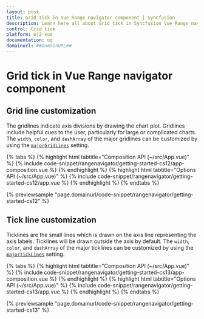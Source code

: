```yaml
---
layout: post
title: Grid tick in Vue Range navigator component | Syncfusion
description: Learn here all about Grid tick in Syncfusion Vue Range navigator component of Syncfusion Essential JS 2 and more.
control: Grid tick 
platform: ej2-vue
documentation: ug
domainurl: ##DomainURL##
---
```


# Grid tick in Vue Range navigator component

## Grid line customization

The gridlines indicate axis divisions by drawing the chart plot. Gridlines include helpful cues to the user, particularly for large or complicated charts. The `width`, `color`, and `dashArray` of the major gridlines can be customized by using the [`majorGridLines`](https://ej2.syncfusion.com/vue/documentation/api/range-navigator/#majorgridlines) setting.

{% tabs %}
{% highlight html tabtitle="Composition API (~/src/App.vue)" %}
{% include code-snippet/rangenavigator/getting-started-cs12/app-composition.vue %}
{% endhighlight %}
{% highlight html tabtitle="Options API (~/src/App.vue)" %}
{% include code-snippet/rangenavigator/getting-started-cs12/app.vue %}
{% endhighlight %}
{% endtabs %}
        
{% previewsample "page.domainurl/code-snippet/rangenavigator/getting-started-cs12" %}

## Tick line customization

Ticklines are the small lines which is drawn on the axis line representing the axis labels. Ticklines will be drawn outside the axis by default. The `width`, `color`, and `dashArray` of the major ticklines can be customized by using the [`majorTickLines`](https://ej2.syncfusion.com/vue/documentation/api/range-navigator/#majorticklines) setting.

{% tabs %}
{% highlight html tabtitle="Composition API (~/src/App.vue)" %}
{% include code-snippet/rangenavigator/getting-started-cs13/app-composition.vue %}
{% endhighlight %}
{% highlight html tabtitle="Options API (~/src/App.vue)" %}
{% include code-snippet/rangenavigator/getting-started-cs13/app.vue %}
{% endhighlight %}
{% endtabs %}
        
{% previewsample "page.domainurl/code-snippet/rangenavigator/getting-started-cs13" %}
